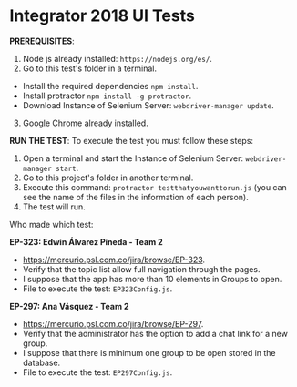 # Integrator 2018 UI Tests
 

**PREREQUISITES**:

1) Node js already installed: `https://nodejs.org/es/`.
2) Go to this test's folder in a terminal.
- Install the required dependencies `npm install`.
- Install protractor  `npm install -g protractor`.
- Download Instance of Selenium Server: `webdriver-manager update`.
3) Google Chrome already installed.

**RUN THE TEST**:
To execute the test you must follow these steps:

1) Open a terminal and start the Instance of Selenium Server: `webdriver-manager start`.
2) Go to this project's folder in another terminal.
3) Execute this command: `protractor testthatyouwanttorun.js` 
(you can see the name of the files in the information of each person).
4) The test will run.

Who made which test:

 **EP-323: Edwin Álvarez Pineda - Team 2**
 - https://mercurio.psl.com.co/jira/browse/EP-323.
 - Verify that the topic list allow full navigation through the pages.
 - I suppose that the app has more than 10 elements in Groups to open.
 - File to execute the test: `EP323Config.js`. 
 
 **EP-297: Ana Vásquez - Team 2**
 - https://mercurio.psl.com.co/jira/browse/EP-297.
 - Verify that the administrator has the option to add a chat link for a new group.
 - I suppose that there is minimum one group to be open stored in the database.
 - File to execute the test: `EP297Config.js`.  
